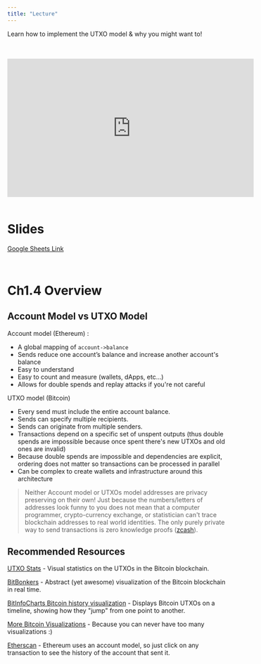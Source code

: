 ```yaml
---
title: "Lecture"
---
```


Learn how to implement the UTXO model & why you might want to!

<br />
<br />
<iframe width="560" height="315" src="https://www.youtube-nocookie.com/embed/-xoCoZGJ9AQ" frameborder="0" allow="accelerometer; autoplay; encrypted-media; gyroscope; picture-in-picture" allowfullscreen></iframe>
<br />
<br />

# Slides

[Google Sheets Link](https://docs.google.com/presentation/d/19On3bioVn0oT10oiAq-OR1PJ7f-HCvem74pzyTycmw0/edit?usp=sharing)

<br />

# Ch1.4 Overview

## Account Model vs UTXO Model

Account model (Ethereum) :
- A global mapping of `account->balance`
- Sends reduce one account’s balance and increase another account's balance
- Easy to understand
- Easy to count and measure (wallets, dApps, etc...)
- Allows for double spends and replay attacks if you're not careful

UTXO model (Bitcoin)
- Every send must include the entire account balance.
- Sends can specify multiple recipients.
- Sends can originate from multiple senders.
- Transactions depend on a specific set of unspent outputs (thus double spends are impossible because once spent there's new UTXOs and old ones are invalid)
- Because double spends are impossible and dependencies are explicit, ordering does not matter so transactions can be processed in parallel
- Can be complex to create wallets and infrastructure around this architecture

> Neither Account model or UTXOs model addresses are privacy preserving on their own! Just because the numbers/letters of addresses look funny to you does not mean that a computer programmer, crypto-currency exchange, or statistician can't trace blockchain addresses to real world identities. The only purely private way to send transactions is zero knowledge proofs ([zcash](https://z.cash)).


## Recommended Resources

[UTXO Stats](https://utxo-stats.com/) - Visual statistics on the UTXOs in the Bitcoin blockchain.

[BitBonkers](https://www.bitbonkers.com/) - Abstract (yet awesome) visualization of the Bitcoin blockchain in real time.

[BitInfoCharts Bitcoin history visualization](https://bitinfocharts.com/bitcoin/visualization.html) - Displays Bitcoin UTXOs on a timeline, showing how they "jump" from one point to another.

[More Bitcoin Visualizations](http://www.bitcoinlinks.net/tag/transaction-visualizations) - Because you can never have too many visualizations :)

[Etherscan](https://etherscan.io) - Ethereum uses an account model, so just click on any transaction to see the history of the account that sent it. 

<br />

